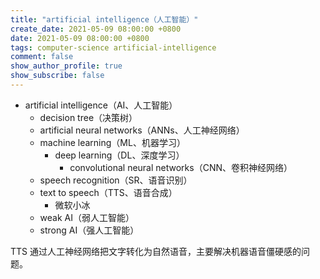 ```yaml
---
title: "artificial intelligence（人工智能）"
create_date: 2021-05-09 08:00:00 +0800
date: 2021-05-09 08:00:00 +0800
tags: computer-science artificial-intelligence
comment: false
show_author_profile: true
show_subscribe: false
---
```


- artificial intelligence（AI、人工智能）
  - decision tree（决策树）
  - artificial neural networks（ANNs、人工神经网络）
  - machine learning（ML、机器学习）
    - deep learning（DL、深度学习）
      - convolutional neural networks（CNN、卷积神经网络）
  - speech recognition（SR、语音识别）
  - text to speech（TTS、语音合成）
    - 微软小冰
  - weak AI（弱人工智能）
  - strong AI（强人工智能）

TTS 通过人工神经网络把文字转化为自然语音，主要解决机器语音僵硬感的问题。

